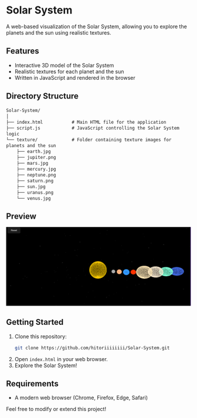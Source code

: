# Solar System

A web-based visualization of the Solar System, allowing you to explore the planets and the sun using realistic textures.

## Features

- Interactive 3D model of the Solar System
- Realistic textures for each planet and the sun
- Written in JavaScript and rendered in the browser

## Directory Structure

```
Solar-System/
│
├── index.html           # Main HTML file for the application
├── script.js            # JavaScript controlling the Solar System logic
└── texture/             # Folder containing texture images for planets and the sun
    ├── earth.jpg
    ├── jupiter.png
    ├── mars.jpg
    ├── mercury.jpg
    ├── neptune.png
    ├── saturn.png
    ├── sun.jpg
    ├── uranus.png
    └── venus.jpg
```

## Preview

![Solar System Demo](preview.png)

## Getting Started

1. Clone this repository:
   ```bash
   git clone https://github.com/hitoriiiiiiii/Solar-System.git
   ```
2. Open `index.html` in your web browser.
3. Explore the Solar System!

## Requirements

- A modern web browser (Chrome, Firefox, Edge, Safari)

Feel free to modify or extend this project!
